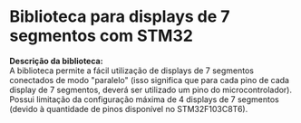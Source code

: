 # Biblioteca para displays de 7 segmentos com STM32

**Descrição da biblioteca:**<br>
A biblioteca permite a fácil utilização de displays de 7 segmentos conectados de modo "paralelo" (isso significa que para cada pino de cada display de 7 segmentos, deverá ser utilizado um pino do microcontrolador). Possui limitação da configuração máxima de 4 displays de 7 segmentos (devido à quantidade de pinos disponível no STM32F103C8T6). 
